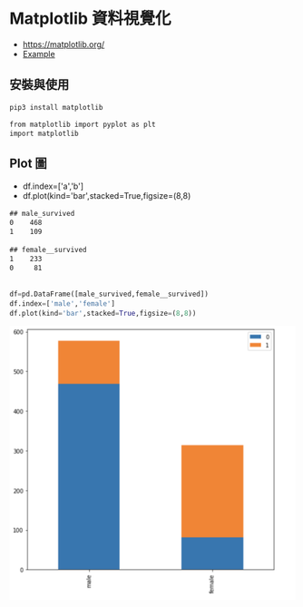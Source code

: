 
# Matplotlib 資料視覺化

- https://matplotlib.org/
- [Example](https://matplotlib.org/gallery/index.html)

## 安裝與使用

```
pip3 install matplotlib
```

```
from matplotlib import pyplot as plt
import matplotlib
```


## Plot 圖


- df.index=['a','b']
- df.plot(kind='bar',stacked=True,figsize=(8,8)

```
## male_survived
0    468
1    109

## female__survived
1    233
0     81
```

```py

df=pd.DataFrame([male_survived,female__survived])
df.index=['male','female']
df.plot(kind='bar',stacked=True,figsize=(8,8))
```

![plot](../img/plot.png)